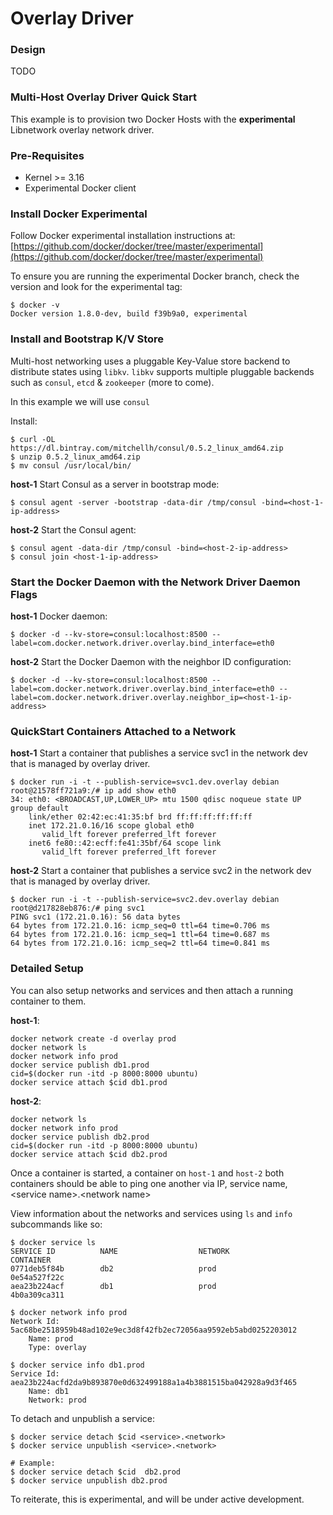 # Overlay Driver

### Design
TODO

### Multi-Host Overlay Driver Quick Start

This example is to provision two Docker Hosts with the **experimental** Libnetwork overlay network driver.

### Pre-Requisites

- Kernel >= 3.16
- Experimental Docker client

### Install Docker Experimental

Follow Docker experimental installation instructions at: [https://github.com/docker/docker/tree/master/experimental](https://github.com/docker/docker/tree/master/experimental)

To ensure you are running the experimental Docker branch, check the version and look for the experimental tag:

```
$ docker -v
Docker version 1.8.0-dev, build f39b9a0, experimental
```

### Install and Bootstrap K/V Store


Multi-host networking uses a pluggable Key-Value store backend to distribute states using `libkv`.
`libkv` supports multiple pluggable backends such as `consul`, `etcd` & `zookeeper` (more to come).

In this example we will use `consul`

Install:

```
$ curl -OL https://dl.bintray.com/mitchellh/consul/0.5.2_linux_amd64.zip
$ unzip 0.5.2_linux_amd64.zip
$ mv consul /usr/local/bin/
```

**host-1** Start Consul as a server in bootstrap mode:

``` 
$ consul agent -server -bootstrap -data-dir /tmp/consul -bind=<host-1-ip-address>
```

**host-2** Start the Consul agent:

``` 
$ consul agent -data-dir /tmp/consul -bind=<host-2-ip-address>
$ consul join <host-1-ip-address>
```


### Start the Docker Daemon with the Network Driver Daemon Flags

**host-1** Docker daemon:

```
$ docker -d --kv-store=consul:localhost:8500 --label=com.docker.network.driver.overlay.bind_interface=eth0
```

**host-2** Start the Docker Daemon with the neighbor ID configuration:

```
$ docker -d --kv-store=consul:localhost:8500 --label=com.docker.network.driver.overlay.bind_interface=eth0 --label=com.docker.network.driver.overlay.neighbor_ip=<host-1-ip-address>
```

### QuickStart Containers Attached to a Network

**host-1** Start a container that publishes a service svc1 in the network dev that is managed by overlay driver.

```
$ docker run -i -t --publish-service=svc1.dev.overlay debian
root@21578ff721a9:/# ip add show eth0
34: eth0: <BROADCAST,UP,LOWER_UP> mtu 1500 qdisc noqueue state UP group default
    link/ether 02:42:ec:41:35:bf brd ff:ff:ff:ff:ff:ff
    inet 172.21.0.16/16 scope global eth0
       valid_lft forever preferred_lft forever
    inet6 fe80::42:ecff:fe41:35bf/64 scope link
       valid_lft forever preferred_lft forever
```

**host-2** Start a container that publishes a service svc2 in the network dev that is managed by overlay driver.

```
$ docker run -i -t --publish-service=svc2.dev.overlay debian
root@d217828eb876:/# ping svc1
PING svc1 (172.21.0.16): 56 data bytes
64 bytes from 172.21.0.16: icmp_seq=0 ttl=64 time=0.706 ms
64 bytes from 172.21.0.16: icmp_seq=1 ttl=64 time=0.687 ms
64 bytes from 172.21.0.16: icmp_seq=2 ttl=64 time=0.841 ms
```
### Detailed Setup

You can also setup networks and services and then attach a running container to them.

**host-1**:

```
docker network create -d overlay prod 
docker network ls
docker network info prod
docker service publish db1.prod
cid=$(docker run -itd -p 8000:8000 ubuntu)
docker service attach $cid db1.prod
```

**host-2**:

```
docker network ls
docker network info prod
docker service publish db2.prod
cid=$(docker run -itd -p 8000:8000 ubuntu)
docker service attach $cid db2.prod
```

Once a container is started, a container on `host-1` and `host-2` both containers should be able to ping one another via IP, service name, \<service name>.\<network name>


View information about the networks and services using `ls` and `info` subcommands like so:

```
$ docker service ls
SERVICE ID          NAME                  NETWORK             CONTAINER
0771deb5f84b        db2                   prod                0e54a527f22c
aea23b224acf        db1                   prod                4b0a309ca311

$ docker network info prod
Network Id: 5ac68be2518959b48ad102e9ec3d8f42fb2ec72056aa9592eb5abd0252203012
	Name: prod
	Type: overlay

$ docker service info db1.prod
Service Id: aea23b224acfd2da9b893870e0d632499188a1a4b3881515ba042928a9d3f465
	Name: db1
	Network: prod
```

To detach and unpublish a service:

```
$ docker service detach $cid <service>.<network>
$ docker service unpublish <service>.<network>

# Example:
$ docker service detach $cid  db2.prod
$ docker service unpublish db2.prod
```

To reiterate, this is experimental, and will be under active development.
